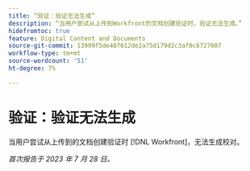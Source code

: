 ```yaml
---
title: “验证：验证无法生成”
description: “当用户尝试从上传到Workfront的文档创建验证时，验证无法生成。”
hidefromtoc: true
feature: Digital Content and Documents
source-git-commit: 13999f5de48f612de2a75d179d2c3af0c6727607
workflow-type: tm+mt
source-wordcount: '51'
ht-degree: 7%

---
```



# 验证：验证无法生成

<!--Wf and WFP TOCs-->

当用户尝试从上传到的文档创建验证时 [!DNL Workfront]，无法生成校对。

_首次报告于 2023 年 7 月 28 日。_

